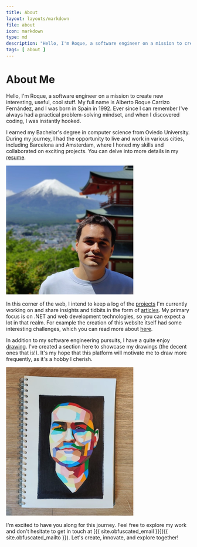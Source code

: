 ```yaml
---
title: About
layout: layouts/markdown
file: about
icon: markdown
type: md
description: "Hello, I'm Roque, a software engineer on a mission to create new interesting, useful, cool stuff."
tags: [ about ]
---
```


# About Me

Hello, I'm Roque, a software engineer on a mission to create new interesting, useful, cool stuff. My full name is
Alberto Roque Carrizo Fernández, and I was born in Spain in 1992. Ever since I can remember I've always had a practical
problem-solving mindset, and when I discovered coding, I was instantly hooked.

I earned my Bachelor's degree in computer science from Oviedo University. During my journey, I had the opportunity to
live and work in various cities, including Barcelona and Amsterdam, where I honed my skills and collaborated on exciting
projects. You can delve into more details in my [resume](/resume).

![Japan](assets/images/roque_japan.webp)

In this corner of the web, I intend to keep a log of the [projects](/projects) I'm currently working on
and share insights and tidbits in the form of [articles](/articles). My primary focus is on .NET and web development
technologies,
so you can expect a lot in that realm. For example the creation of this website itself had some interesting challenges,
which you can read more
about [here](/projects/portfolio-website).

In addition to my software engineering pursuits, I have a quite enjoy [drawing](/drawings). I've created a section here
to showcase my drawings (the decent ones that is!). It's my hope that this platform will motivate me to
draw more frequently, as it's a hobby I cherish.

![Drawing](assets/images/roque_drawing.webp)

I'm excited to have you along for this journey. Feel free to explore my work and don't hesitate
to get in touch at [{{ site.obfuscated_email }}]({{ site.obfuscated_mailto }}). Let's create, innovate, and explore
together!
